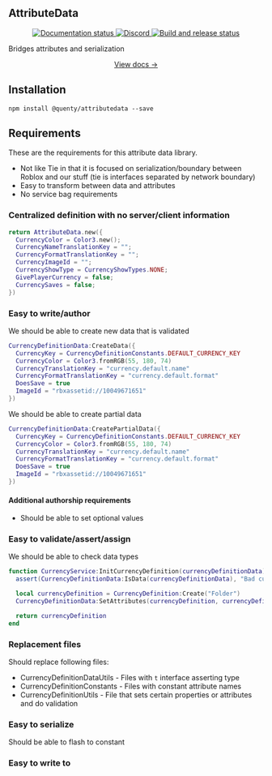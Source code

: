 ## AttributeData

<div align="center">
  <a href="http://quenty.github.io/NevermoreEngine/">
    <img src="https://github.com/Quenty/NevermoreEngine/actions/workflows/docs.yml/badge.svg" alt="Documentation status" />
  </a>
  <a href="https://discord.gg/mhtGUS8">
    <img src="https://img.shields.io/discord/385151591524597761?color=5865F2&label=discord&logo=discord&logoColor=white" alt="Discord" />
  </a>
  <a href="https://github.com/Quenty/NevermoreEngine/actions">
    <img src="https://github.com/Quenty/NevermoreEngine/actions/workflows/build.yml/badge.svg" alt="Build and release status" />
  </a>
</div>

Bridges attributes and serialization

<div align="center"><a href="https://quenty.github.io/NevermoreEngine/api/AttributeDataUtils">View docs →</a></div>

## Installation

```
npm install @quenty/attributedata --save
```

## Requirements
These are the requirements for this attribute data library.

* Not like Tie in that it is focused on serialization/boundary between Roblox and our stuff (tie is interfaces separated by network boundary)
* Easy to transform between data and attributes
* No service bag requirements

### Centralized definition with no server/client information
```lua
return AttributeData.new({
  CurrencyColor = Color3.new();
  CurrencyNameTranslationKey = "";
  CurrencyFormatTranslationKey = "";
  CurrencyImageId = "";
  CurrencyShowType = CurrencyShowTypes.NONE;
  GivePlayerCurrency = false;
  CurrencySaves = false;
})
```

### Easy to write/author
We should be able to create new data that is validated

```lua
CurrencyDefinitionData:CreateData({
  CurrencyKey = CurrencyDefinitionConstants.DEFAULT_CURRENCY_KEY
  CurrencyColor = Color3.fromRGB(55, 180, 74)
  CurrencyTranslationKey = "currency.default.name"
  CurrencyFormatTranslationKey = "currency.default.format"
  DoesSave = true
  ImageId = "rbxassetid://10049671651"
})
```

We should be able to create partial data

```lua
CurrencyDefinitionData:CreatePartialData({
  CurrencyKey = CurrencyDefinitionConstants.DEFAULT_CURRENCY_KEY
  CurrencyColor = Color3.fromRGB(55, 180, 74)
  CurrencyTranslationKey = "currency.default.name"
  CurrencyFormatTranslationKey = "currency.default.format"
  DoesSave = true
  ImageId = "rbxassetid://10049671651"
})
```
#### Additional authorship requirements

* Should be able to set optional values

### Easy to validate/assert/assign

We should be able to check data types

```lua
function CurrencyService:InitCurrencyDefinition(currencyDefinitionData)
  assert(CurrencyDefinitionData:IsData(currencyDefinitionData), "Bad currencyDefinitionData")

  local currencyDefinition = CurrencyDefinition:Create("Folder")
  CurrencyDefinitionData:SetAttributes(currencyDefinition, currencyDefinitionData)

  return currencyDefinition
end
```

### Replacement files

Should replace following files:

* CurrencyDefinitionDataUtils - Files with `t` interface asserting type
* CurrencyDefinitionConstants - Files with constant attribute names
* CurrencyDefinitionUtils - File that sets certain properties or attributes and do validation

### Easy to serialize

Should be able to flash to constant 

### Easy to write to
